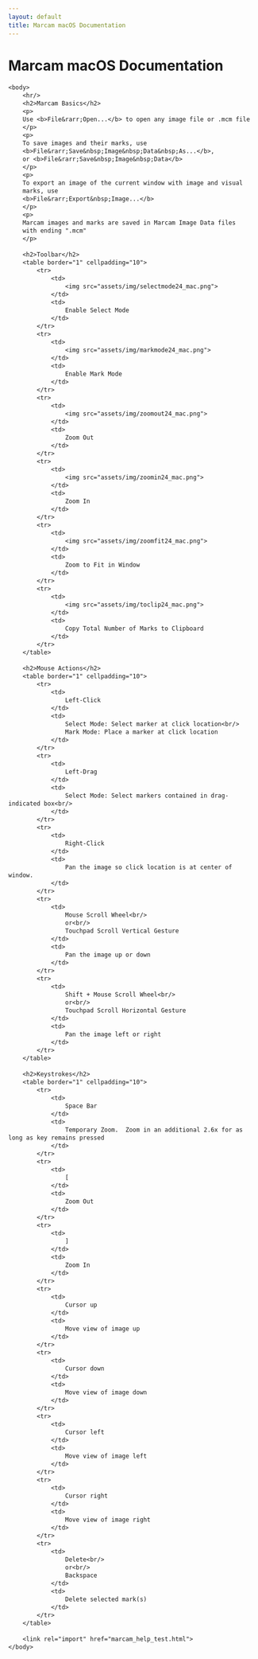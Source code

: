 ```yaml
---
layout: default
title: Marcam macOS Documentation
---
```

# Marcam macOS Documentation

<html>
    <head>
        <style>
td, th {
    border: 1px solid;
    padding: 8px;
}
        </style>
    </head>

    <body>
        <hr/>
        <h2>Marcam Basics</h2>
        <p>
        Use <b>File&rarr;Open...</b> to open any image file or .mcm file
        </p>
        <p>
        To save images and their marks, use
        <b>File&rarr;Save&nbsp;Image&nbsp;Data&nbsp;As...</b>,
        or <b>File&rarr;Save&nbsp;Image&nbsp;Data</b>
        </p>
        <p>
        To export an image of the current window with image and visual
        marks, use
        <b>File&rarr;Export&nbsp;Image...</b>
        </p>
        <p>
        Marcam images and marks are saved in Marcam Image Data files
        with ending ".mcm"
        </p>

        <h2>Toolbar</h2>
        <table border="1" cellpadding="10">
            <tr>
                <td>
                    <img src="assets/img/selectmode24_mac.png">
                </td>
                <td>
                    Enable Select Mode
                </td>
            </tr>
            <tr>
                <td>
                    <img src="assets/img/markmode24_mac.png">
                </td>
                <td>
                    Enable Mark Mode
                </td>
            </tr>
            <tr>
                <td>
                    <img src="assets/img/zoomout24_mac.png">
                </td>
                <td>
                    Zoom Out
                </td>
            </tr>
            <tr>
                <td>
                    <img src="assets/img/zoomin24_mac.png">
                </td>
                <td>
                    Zoom In
                </td>
            </tr>
            <tr>
                <td>
                    <img src="assets/img/zoomfit24_mac.png">
                </td>
                <td>
                    Zoom to Fit in Window
                </td>
            </tr>
            <tr>
                <td>
                    <img src="assets/img/toclip24_mac.png">
                </td>
                <td>
                    Copy Total Number of Marks to Clipboard
                </td>
            </tr>
        </table>

        <h2>Mouse Actions</h2>
        <table border="1" cellpadding="10">
            <tr>
                <td>
                    Left-Click
                </td>
                <td>
                    Select Mode: Select marker at click location<br/>
                    Mark Mode: Place a marker at click location
                </td>
            </tr>
            <tr>
                <td>
                    Left-Drag
                </td>
                <td>
                    Select Mode: Select markers contained in drag-indicated box<br/>
                </td>
            </tr>
            <tr>
                <td>
                    Right-Click
                </td>
                <td>
                    Pan the image so click location is at center of window.
                </td>
            </tr>
            <tr>
                <td>
                    Mouse Scroll Wheel<br/>
                    or<br/>
                    Touchpad Scroll Vertical Gesture
                </td>
                <td>
                    Pan the image up or down
                </td>
            </tr>
            <tr>
                <td>
                    Shift + Mouse Scroll Wheel<br/>
                    or<br/>
                    Touchpad Scroll Horizontal Gesture
                </td>
                <td>
                    Pan the image left or right
                </td>
            </tr>
        </table>

        <h2>Keystrokes</h2>
        <table border="1" cellpadding="10">
            <tr>
                <td>
                    Space Bar
                </td>
                <td>
                    Temporary Zoom.  Zoom in an additional 2.6x for as long as key remains pressed
                </td>
            </tr>
            <tr>
                <td>
                    [
                </td>
                <td>
                    Zoom Out
                </td>
            </tr>
            <tr>
                <td>
                    ]
                </td>
                <td>
                    Zoom In
                </td>
            </tr>
            <tr>
                <td>
                    Cursor up
                </td>
                <td>
                    Move view of image up
                </td>
            </tr>
            <tr>
                <td>
                    Cursor down
                </td>
                <td>
                    Move view of image down
                </td>
            </tr>
            <tr>
                <td>
                    Cursor left
                </td>
                <td>
                    Move view of image left
                </td>
            </tr>
            <tr>
                <td>
                    Cursor right
                </td>
                <td>
                    Move view of image right
                </td>
            </tr>
            <tr>
                <td>
                    Delete<br/>
                    or<br/>
                    Backspace
                </td>
                <td>
                    Delete selected mark(s)
                </td>
            </tr>
        </table>

        <link rel="import" href="marcam_help_test.html">
    </body>
